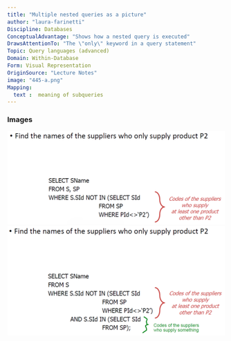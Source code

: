 ```yaml
---
title: "Multiple nested queries as a picture"
author: "laura-farinetti"
Discipline: Databases
ConceptualAdvantage: "Shows how a nested query is executed"
DrawsAttentionTo: "The \"only\" keyword in a query statement"
Topic: Query languages (advanced)
Domain: Within-Database
Form: Visual Representation
OriginSource: "Lecture Notes"
image: "445-a.png"
Mapping:
  text :  meaning of subqueries
---
```

### Images
<img src="/assets/images/nm/445-b.png" class="ui fluid bordered image">
<img src="/assets/images/nm/445-c.png" class="ui fluid bordered image">
